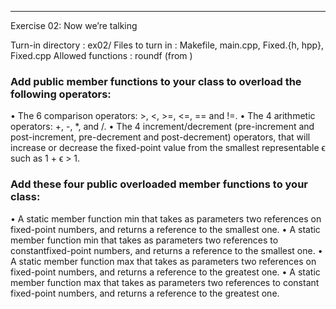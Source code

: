 
__________________________________
Exercise 02: 
Now we’re talking

Turn-in directory : ex02/
Files to turn in : Makefile, main.cpp, Fixed.{h, hpp}, Fixed.cpp
Allowed functions : roundf (from <cmath>)

### Add public member functions to your class to overload the following operators:
• The 6 comparison operators: >, <, >=, <=, == and !=.
• The 4 arithmetic operators: +, -, *, and /.
• The 4 increment/decrement (pre-increment and post-increment, pre-decrement and post-decrement) operators, 
that will increase or decrease the fixed-point value from the smallest representable ϵ such as 1 + ϵ > 1.

### Add these four public overloaded member functions to your class:
• A static member function min that takes as parameters two references on fixed-point numbers, 
and returns a reference to the smallest one.
• A static member function min that takes as parameters two references to constantfixed-point numbers, 
and returns a reference to the smallest one.
• A static member function max that takes as parameters two references on fixed-point numbers, 
and returns a reference to the greatest one.
• A static member function max that takes as parameters two references to constant fixed-point numbers, 
and returns a reference to the greatest one.
